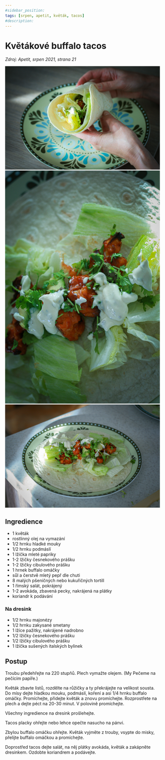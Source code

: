 ```yaml
---
#sidebar_position: 
tags: [srpen, apetit, květák, tacos]
#description:
---
```


# Květákové buffalo tacos

_Zdroj: Apetit, srpen 2021, strana 21_

![Květákové buffalo tacos](./assets/kvetakove-buffalo-tacos.jpeg)
![Květákové buffalo tacos](./assets/kvetakove-buffalo-tacos-2.jpeg)
![Květákové buffalo tacos](./assets/kvetakove-buffalo-tacos-3.jpeg)

## Ingredience

* 1 květák
* rostlinný olej na vymazání
* 1/2 hrnku hladké mouky
* 1/2 hrnku podmáslí
* 1 lžička mleté papriky
* 1-2 lžičky česnekového prášku
* 1-2 lžičky cibulového prášku
* 1 hrnek buffalo omáčky
* sůl a čerstvě mletý pepř dle chuti
* 8 malých pšeničných nebo kukuřičných tortill
* 1 římský salát, pokrájený
* 1-2 avokáda, zbavená pecky, nakrájená na plátky
* koriandr k podávání

### Na dresink

* 1/2 hrnku majonézy
* 1/2 hrnku zakysané smetany
* 1 lžíce pažitky, nakrájené nadrobno
* 1/2 lžičky česnekového prášku
* 1/2 lžičky cibulového prášku
* 1 lžička sušených italských bylinek

## Postup

Troubu předehřejte na 220 stupňů. Plech vymažte olejem. (My Pečeme na pečícím papíře.)

Květák zbavte listů, rozdělte na růžičky a ty překrájejte na velikost sousta. Do mísy dejte hladkou mouku, podmáslí, koření a asi 1/4 hrnku buffalo omáčky. Promíchejte, přidejte květák a znovu promíchejte. Rozprostřete na plech a dejte péct na 20-30 minut. V polovině promíchejte.

Všechny ingredience na dresink prošlehejte.

Tacos placky ohřejte nebo lehce opečte nasucho na pánvi. 

Zbylou buffalo omáčku ohřejte. Květák vyjměte z trouby, 
vsypte do misky, přelijte buffalo omáčkou a promíchejte.

Doprostřed tacos dejte salát, na něj plátky avokáda, květák a zakápněte dresinkem. Ozdobte koriandrem a podávejte.
